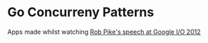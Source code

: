 # Go Concurreny Patterns

Apps made whilst watching [Rob Pike's speech at Google I/O 2012](https://www.youtube.com/watch?v=f6kdp27TYZs)
